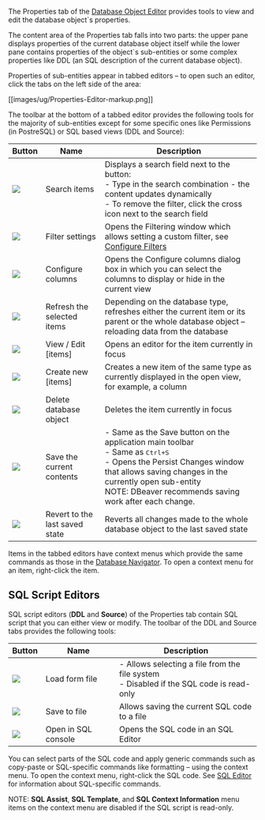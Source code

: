 The Properties tab of the [Database Object Editor](https://github.com/serge-rider/dbeaver/wiki/Database-Object-Editor) provides tools to view and edit the database object`s properties. 

The content area of the Properties tab falls into two parts: the upper pane displays properties of the current database object itself while the lower pane contains properties of the object`s sub-entities or some complex properties like DDL (an SQL description of the current database object).

Properties of sub-entities appear in tabbed editors – to open such an editor, click the tabs on the left side of the area:

[[images/ug/Properties-Editor-markup.png]]

The toolbar at the bottom of a tabbed editor provides the following tools for the majority of sub-entities except for some specific ones like Permissions (in PostreSQL) or SQL based views (DDL and Source):

Button|Name|Description
------|----|-----------
<img src="https://www.dropbox.com/s/ymgrvdc9rizdxmo/search%20icon.png?raw=1"/>|Search items|Displays a search field next to the button:<br/>- Type in the search combination - the content updates dynamically<br/>- To remove the filter, click the cross icon next to the search field
<img src="https://www.dropbox.com/s/c49v6wtsr4w7tin/Filter%20settings%20icon.png?raw=1"/>|Filter settings|Opens the Filtering window which allows setting a custom filter, see [Configure Filters](https://github.com/serge-rider/dbeaver/wiki/Configure-Filters)
<img src="https://www.dropbox.com/s/h01225sper0kfjw/Configure%20columns%20icon.png?raw=1"/>|Configure columns|Opens the Configure columns dialog box in which you can select the columns to display or hide in the current view
<img src="https://www.dropbox.com/s/b0kh0gj14wvfhlx/Refresh%20items%20icon.png?raw=1"/>|Refresh the selected items|Depending on the database type, refreshes either the current item or its parent or the whole database object – reloading data from the database
<img src="https://www.dropbox.com/s/vlflmta976cuydd/View-edit%20item%20icon.png?raw=1"/>|View / Edit [items]|Opens an editor for the item currently in focus
<img src="https://www.dropbox.com/s/ba6fqyb6adkuoxg/Create%20new%20item%20icon.png?raw=1"/>|Create new [items]|Creates a new item of the same type as currently displayed in the open view, for example, a column
<img src="https://www.dropbox.com/s/xbf7xgvi6bcrpzz/Delete%20object%20icon.png?raw=1"/>|Delete database object|Deletes the item currently in focus
<img src="https://www.dropbox.com/s/ap5204kc1itnijc/Save%20button.png?raw=1"/>|Save the current contents|- Same as the Save button on the application main toolbar<br/>- Same as <kbd>Ctrl+S</kbd><br/>- Opens the Persist Changes window that allows saving changes in the currently open sub-entity<br/>NOTE: DBeaver recommends saving work after each change. 
<img src="https://www.dropbox.com/s/70jsleztkvw9ce4/Revert%20button.png?raw=1"/>|Revert to the last saved state|Reverts all changes made to the whole database object to the last saved state 

Items in the tabbed editors have context menus which provide the same commands as those in the [Database Navigator](https://github.com/serge-rider/dbeaver/wiki/Database-Navigator). To open a context menu for an item, right-click the item. 

## SQL Script Editors
SQL script editors (**DDL** and **Source**) of the Properties tab contain SQL script that you can either view or modify.
The toolbar of the DDL and Source tabs provides the following tools:

Button|Name|Description
------|----|-----------
<img src="https://www.dropbox.com/s/9eobh6afyqdj4c5/Load%20from%20file%20icon.png?raw=1"/>|Load form file|- Allows selecting a file from the file system<br/>- Disabled if the SQL code is read-only
<img src="https://www.dropbox.com/s/n8kw5nreu19kwp6/Save%20to%20file%20icon.png?raw=1"/>|Save to file|Allows saving the current SQL code to a file
<img src="https://www.dropbox.com/s/lsggyzs1acoq7iy/Open%20in%20SQL%20Console%20icon.png?raw=1"/>|Open in SQL console|Opens the SQL code in an SQL Editor

You can select parts of the SQL code and apply generic commands such as copy-paste or SQL-specific commands like formatting – using the context menu. To open the context menu, right-click the SQL code. See [SQL Editor](https://github.com/serge-rider/dbeaver/wiki/SQL-Editor) for information about SQL-specific commands.

NOTE: **SQL Assist**, **SQL Template**, and **SQL Context Information** menu items on the context menu are disabled if the SQL script is read-only.